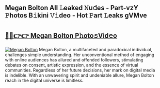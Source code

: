 ## Megan Bolton All 𝙻eaked 𝙽u𝚍es - Part-vzY 𝙿hotos B𝚒kini 𝚅𝚒deo - Hot 𝙿art 𝙻eaks gVMve

# <h2><a href="http://ld3kcg5.urlbe.top/?page=Megan+Bolton">🔗🔗👉👉 Megan Bolton P𝚑oto𝚜Vid𝚎o</a></h2>

[![Megan Bolton](https://i.imgur.com/eBuTRDB.gif)](http://ld3kcg5.urlbe.top/?page=Megan+Bolton)
Megan Bolton, a multifaceted and paradoxical individual, challenges simple understanding. Her unconventional method of engaging with online audiences has allured and offended followers, stimulating debates on consent, artistic expression, and the essence of virtual communities. Regardless of her future decisions, her mark on digital media is indelible. With an unwavering spirit and undeniable allure, Megan Bolton reach in the digital universe is limitless.
